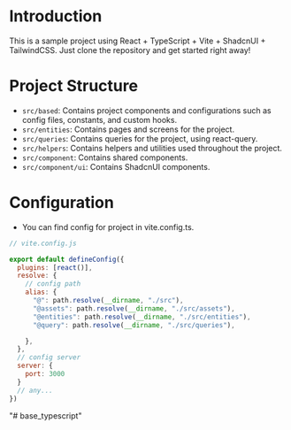 # Introduction
This is a sample project using React + TypeScript + Vite + ShadcnUI + TailwindCSS. Just clone the repository and get started right away!

# Project Structure

- `src/based`: Contains project components and configurations such as config files, constants, and custom hooks.
- `src/entities`: Contains pages and screens for the project.
- `src/queries`: Contains queries for the project, using react-query.
- `src/helpers`: Contains helpers and utilities used throughout the project.
- `src/component`: Contains shared components.
- `src/component/ui`: Contains ShadcnUI components.

# Configuration

- You can find config for project in vite.config.ts.

```js
// vite.config.js

export default defineConfig({
  plugins: [react()],
  resolve: {
    // config path 
    alias: {
      "@": path.resolve(__dirname, "./src"),
      "@assets": path.resolve(__dirname, "./src/assets"),
      "@entities": path.resolve(__dirname, "./src/entities"),
      "@query": path.resolve(__dirname, "./src/queries"),

    },
  },
  // config server
  server: {
    port: 3000
  }
  // any... 
})

```
"# base_typescript" 

